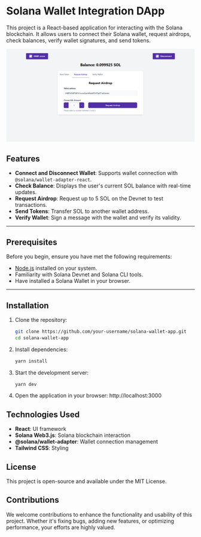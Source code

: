 # Solana Wallet Integration DApp

This project is a React-based application for interacting with the Solana blockchain. It allows users to connect their Solana wallet, request airdrops, check balances, verify wallet signatures, and send tokens.

![Screenshot](./public/screenshot.png)

## Features

- **Connect and Disconnect Wallet**: Supports wallet connection with `@solana/wallet-adapter-react`.
- **Check Balance**: Displays the user's current SOL balance with real-time updates.
- **Request Airdrop**: Request up to 5 SOL on the Devnet to test transactions.
- **Send Tokens**: Transfer SOL to another wallet address.
- **Verify Wallet**: Sign a message with the wallet and verify its validity.

---

## Prerequisites

Before you begin, ensure you have met the following requirements:

- [Node.js](https://nodejs.org/) installed on your system.
- Familiarity with Solana Devnet and Solana CLI tools.
- Have installed a Solana Wallet in your browser.

---

## Installation

1. Clone the repository:
   ```bash
   git clone https://github.com/your-username/solana-wallet-app.git
   cd solana-wallet-app
   ```

2. Install dependencies:
   ```bash
   yarn install
   ```

3. Start the development server:
   ```bash
   yarn dev
   ```

4. Open the application in your browser: http://localhost:3000

## Technologies Used

- **React**: UI framework
- **Solana Web3.js**: Solana blockchain interaction
- **@solana/wallet-adapter**: Wallet connection management
- **Tailwind CSS**: Styling

## License
This project is open-source and available under the MIT License.

## Contributions
We welcome contributions to enhance the functionality and usability of this project. Whether it's fixing bugs, adding new features, or optimizing performance, your efforts are highly valued.
